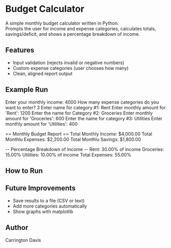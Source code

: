 # Budget Calculator

A simple monthly budget calculator written in Python.  
Prompts the user for income and expense categories, calculates totals, savings/deficit, and shows a percentage breakdown of income.

## Features
- Input validation (rejects invalid or negative numbers)
- Custom expense categories (user chooses how many)
- Clean, aligned report output

## Example Run

Enter your monthly income: 4000
How many expense categories do you want to enter? 3
Enter name for category #1: Rent
Enter monthly amount for 'Rent': 1200
Enter the name for Category #2: Groceries
Enter monthly amount for 'Groceries': 600
Enter the name for category #3: Utilities
Enter monthly amount for 'Utilities': 400

== Monthly Budget Report ==
Total Monthly Income: $4,000.00
Total Monthlu Expenses: $2,200.00
Total Monthlu Savings: $1,800.00

-- Percentage Breakdown of Income --
Rent: 30.00% of income
Groceries: 15.00%
Utilities: 10.00% of income
Total Expenses: 55.00%

## How to Run


## Future Improvements
- Save results to a file (CSV or text)
- Add more categories automatically
- Show graphs with matplotlib

## Author
Carrington Davis


